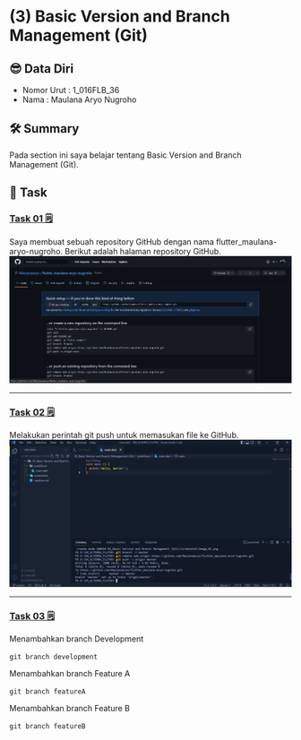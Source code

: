 # (3) Basic Version and Branch Management (Git)

## 😎 Data Diri
- Nomor Urut : 1_016FLB_36
- Nama : Maulana Aryo Nugroho

## 🛠️ Summary
Pada section ini saya belajar tentang Basic Version  and Branch Management (Git).

## 📘 Task
### [Task 01 🗒](#descriptive-)
Saya membuat sebuah repository GitHub dengan nama flutter_maulana-aryo-nugroho. Berikut adalah halaman repository GitHub.
![Test](screenshot/image_01.png)

---
### [Task 02 🗒](#descriptive-)
Melakukan perintah git push untuk memasukan file ke GitHub.
![Test](screenshot/image_02.png)

---
### [Task 03 🗒](#descriptive-)
Menambahkan branch Development

```git branch development```

Menambahkan branch Feature A

```git branch featureA```

Menambahkan branch Feature B

```git branch featureB```